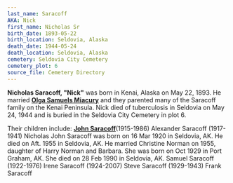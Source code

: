 ```yaml
---
last_name: Saracoff
AKA: Nick
first_name: Nicholas Sr
birth_date: 1893-05-22
birth_location: Seldovia, Alaska
death_date: 1944-05-24
death_location: Seldovia, Alaska
cemetery: Seldovia City Cemetery
cemetery_plot: 6
source_file: Cemetery Directory
---
```

**Nicholas Saracoff, "Nick"** was born in Kenai, Alaska on May 22, 1893. He married [**Olga Samuels Miacury**](Saracoff_Olga_SAMUELS_Miacury.md) and they parented many of the Saracoff family on the Kenai Peninsula. Nick died of tuberculosis in Seldovia on May 24, 1944 and is buried in the Seldovia City Cemetery in plot 6. 

Their children include:
    [**John Saracoff**](Saracoff_John.md)(1915-1986)
    Alexander Saracoff (1917-1941)
    Nicholas John Saracoff was born on 16 Mar 1920 in Seldovia,  AK. He died on Aft. 1955 in Seldovia, AK. He married Christine Norman on 1955, daughter of  Harry Norman  and Barbara. She was born on Oct 1929 in Port Graham, AK. She died on 28 Feb  1990 in Seldovia, AK. 
    Samuel Saracoff (1922-1976)
    Irene Saracoff (1924-2007)
    Steve Saracoff (1929-1943)
    Frank Saracoff 
    


